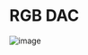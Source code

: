 # RGB DAC

![image](https://user-images.githubusercontent.com/5828819/179271479-ff29093c-a767-4e0f-8047-f366034b8eb1.png)
